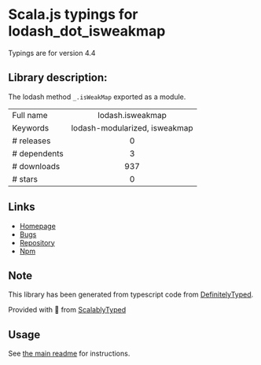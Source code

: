 
# Scala.js typings for lodash_dot_isweakmap

Typings are for version 4.4

## Library description:
The lodash method `_.isWeakMap` exported as a module.

|                    |                 |
| ------------------ | :-------------: |
| Full name          | lodash.isweakmap |
| Keywords           | lodash-modularized, isweakmap |
| # releases         | 0 |
| # dependents       | 3 |
| # downloads        | 937 |
| # stars            | 0 |

## Links
- [Homepage](https://lodash.com/)
- [Bugs](https://github.com/lodash/lodash/issues)
- [Repository](https://github.com/lodash/lodash)
- [Npm](https://www.npmjs.com/package/lodash.isweakmap)
    


## Note
This library has been generated from typescript code from [DefinitelyTyped](https://definitelytyped.org).

Provided with :purple_heart: from [ScalablyTyped](https://github.com/oyvindberg/ScalablyTyped)

## Usage
See [the main readme](../../readme.md) for instructions.


